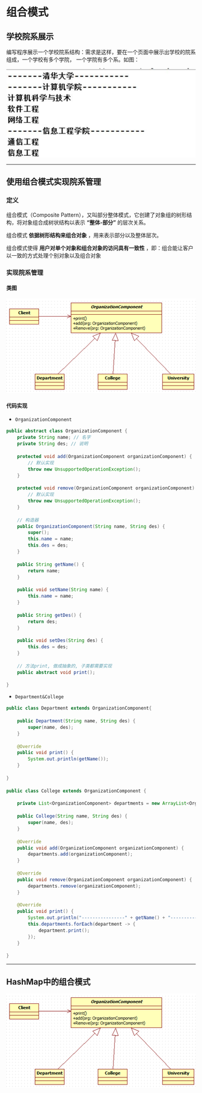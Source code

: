 # 组合模式
## 学校院系展示
编写程序展示一个学校院系结构：需求是这样，要在一个页面中展示出学校的院系组成，一个学校有多个学院， 一个学院有多个系。如图：

![composition-yuanxi](./assets/composition-yuanxi.jpg)

---
## 使用组合模式实现院系管理
### 定义
组合模式（Composite Pattern），又叫部分整体模式，它创建了对象组的树形结构，将对象组合成树状结构以表示 **“整体-部分”** 的层次关系。

组合模式 **依据树形结构来组合对象** ，用来表示部分以及整体层次。

组合模式使得 **用户对单个对象和组合对象的访问具有一致性** ，即：组合能让客户以一致的方式处理个别对象以及组合对象

### 实现院系管理
#### 类图
![composite](./assets/composite.png)

#### 代码实现
* `OrganizationComponent`
```java
public abstract class OrganizationComponent {
	private String name; // 名字
	private String des; // 说明

	protected void add(OrganizationComponent organizationComponent) {
		// 默认实现
		throw new UnsupportedOperationException();
	}

	protected void remove(OrganizationComponent organizationComponent) {
		// 默认实现
		throw new UnsupportedOperationException();
	}

	// 构造器
	public OrganizationComponent(String name, String des) {
		super();
		this.name = name;
		this.des = des;
	}

	public String getName() {
		return name;
	}

	public void setName(String name) {
		this.name = name;
	}

	public String getDes() {
		return des;
	}

	public void setDes(String des) {
		this.des = des;
	}

	// 方法print, 做成抽象的, 子类都需要实现
	public abstract void print();

}
```

* `Department&College`
```java
public class Department extends OrganizationComponent{

	public Department(String name, String des) {
		super(name, des);
	}

	@Override
	public void print() {
		System.out.println(getName());
	}

}

public class College extends OrganizationComponent {

	private List<OrganizationComponent> departments = new ArrayList<OrganizationComponent>();

	public College(String name, String des) {
		super(name, des);
	}

	@Override
	public void add(OrganizationComponent organizationComponent) {
		departments.add(organizationComponent);
	}

	@Override
	public void remove(OrganizationComponent organizationComponent) {
		departments.remove(organizationComponent);
	}

	@Override
	public void print() {
		System.out.println("----------------" + getName() + "----------------");
		this.departments.forEach(department -> {
			department.print();
		});
	}

}
```

---
## HashMap中的组合模式
![composite](./assets/composite_uru2b9w12.png)
